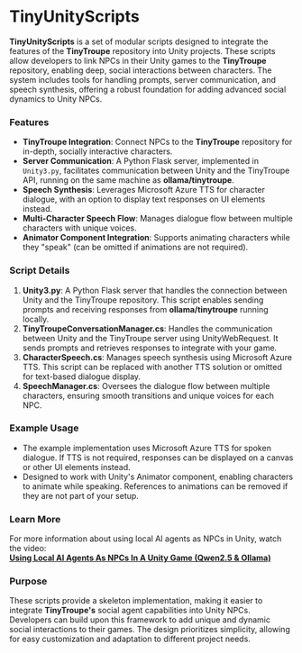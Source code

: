 # TinyUnityScripts

**TinyUnityScripts** is a set of modular scripts designed to integrate the features of the **TinyTroupe** repository into Unity projects. These scripts allow developers to link NPCs in their Unity games to the **TinyTroupe** repository, enabling deep, social interactions between characters. The system includes tools for handling prompts, server communication, and speech synthesis, offering a robust foundation for adding advanced social dynamics to Unity NPCs.

### Features
- **TinyTroupe Integration**: Connect NPCs to the **TinyTroupe** repository for in-depth, socially interactive characters.
- **Server Communication**: A Python Flask server, implemented in `Unity3.py`, facilitates communication between Unity and the TinyTroupe API, running on the same machine as **ollama/tinytroupe**.
- **Speech Synthesis**: Leverages Microsoft Azure TTS for character dialogue, with an option to display text responses on UI elements instead.
- **Multi-Character Speech Flow**: Manages dialogue flow between multiple characters with unique voices.
- **Animator Component Integration**: Supports animating characters while they "speak" (can be omitted if animations are not required).

### Script Details
1. **Unity3.py**: A Python Flask server that handles the connection between Unity and the TinyTroupe repository. This script enables sending prompts and receiving responses from **ollama/tinytroupe** running locally.
2. **TinyTroupeConversationManager.cs**: Handles the communication between Unity and the TinyTroupe server using UnityWebRequest. It sends prompts and retrieves responses to integrate with your game.
3. **CharacterSpeech.cs**: Manages speech synthesis using Microsoft Azure TTS. This script can be replaced with another TTS solution or omitted for text-based dialogue display.
4. **SpeechManager.cs**: Oversees the dialogue flow between multiple characters, ensuring smooth transitions and unique voices for each NPC.

### Example Usage
- The example implementation uses Microsoft Azure TTS for spoken dialogue. If TTS is not required, responses can be displayed on a canvas or other UI elements instead.
- Designed to work with Unity's Animator component, enabling characters to animate while speaking. References to animations can be removed if they are not part of your setup.

### Learn More
For more information about using local AI agents as NPCs in Unity, watch the video:  
[**Using Local AI Agents As NPCs In A Unity Game (Qwen2.5 & Ollama)**](https://youtu.be/pP2-TS-z_nY)

### Purpose
These scripts provide a skeleton implementation, making it easier to integrate **TinyTroupe's** social agent capabilities into Unity NPCs. Developers can build upon this framework to add unique and dynamic social interactions to their games. The design prioritizes simplicity, allowing for easy customization and adaptation to different project needs.
